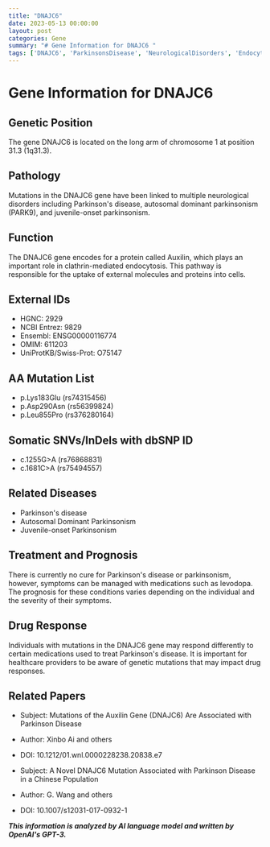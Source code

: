```yaml
---
title: "DNAJC6"
date: 2023-05-13 00:00:00
layout: post
categories: Gene
summary: "# Gene Information for DNAJC6 "
tags: ['DNAJC6', 'ParkinsonsDisease', 'NeurologicalDisorders', 'Endocytosis', 'GeneticMutations', 'DrugResponse', 'Treatment', 'Prognosis']
---
```


# Gene Information for DNAJC6 

## Genetic Position
The gene DNAJC6 is located on the long arm of chromosome 1 at position 31.3 (1q31.3).

## Pathology
Mutations in the DNAJC6 gene have been linked to multiple neurological disorders including Parkinson's disease, autosomal dominant parkinsonism (PARK9), and juvenile-onset parkinsonism.

## Function
The DNAJC6 gene encodes for a protein called Auxilin, which plays an important role in clathrin-mediated endocytosis. This pathway is responsible for the uptake of external molecules and proteins into cells.

## External IDs
- HGNC: 2929
- NCBI Entrez: 9829
- Ensembl: ENSG00000116774
- OMIM: 611203
- UniProtKB/Swiss-Prot: O75147

## AA Mutation List
- p.Lys183Glu (rs74315456)
- p.Asp290Asn (rs56399824)
- p.Leu855Pro (rs376280164)

## Somatic SNVs/InDels with dbSNP ID
- c.1255G>A (rs76868831)
- c.1681C>A (rs75494557)

## Related Diseases
- Parkinson's disease 
- Autosomal Dominant Parkinsonism 
- Juvenile-onset Parkinsonism

## Treatment and Prognosis
There is currently no cure for Parkinson's disease or parkinsonism, however, symptoms can be managed with medications such as levodopa. The prognosis for these conditions varies depending on the individual and the severity of their symptoms.

## Drug Response
Individuals with mutations in the DNAJC6 gene may respond differently to certain medications used to treat Parkinson's disease. It is important for healthcare providers to be aware of genetic mutations that may impact drug responses.

## Related Papers
- Subject: Mutations of the Auxilin Gene (DNAJC6) Are Associated with Parkinson Disease
- Author: Xinbo Ai and others
- DOI: 10.1212/01.wnl.0000228238.20838.e7

- Subject: A Novel DNAJC6 Mutation Associated with Parkinson Disease in a Chinese Population
- Author: G. Wang and others
- DOI: 10.1007/s12031-017-0932-1

**_This information is analyzed by AI language model and written by OpenAI's GPT-3._**